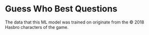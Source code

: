 # Guess Who Best Questions
The data that this ML model was trained on originate from the &copy; 2018 Hasbro characters of the game.
